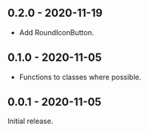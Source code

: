 ## 0.2.0 - 2020-11-19

- Add RoundIconButton.

## 0.1.0 - 2020-11-05

- Functions to classes where possible.

## 0.0.1 - 2020-11-05

Initial release.
